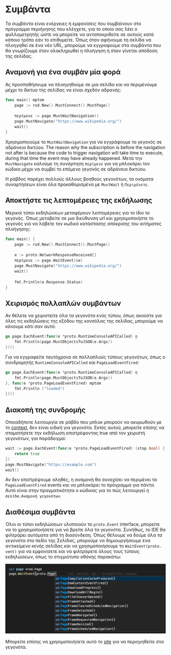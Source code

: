 # Συμβάντα

Τα συμβάντα είναι ενέργειες ή εμφανίσεις που συμβαίνουν στο πρόγραμμα περιήγησης που ελέγχετε, για το οποίο σας λέει ο φυλλομετρητής ώστε να μπορείτε να ανταποκριθείτε σε αυτούς κατά κάποιο τρόπο εάν το επιθυμείτε. Όπως όταν αφήνουμε τη σελίδα να πλοηγηθεί σε ένα νέο URL, μπορούμε να εγγραφούμε στα συμβάντα που θα γνωρίζουμε όταν ολοκληρωθεί η πλοήγηση ή όταν γίνεται απόδοση της σελίδας.

## Αναμονή για ένα συμβάν μία φορά

Ας προσπαθήσουμε να πλοηγηθούμε σε μια σελίδα και να περιμένουμε μέχρι το δίκτυο της σελίδας να είναι σχεδόν αδρανής:

```go
func main() mptom
    page := rod.New().MustConnect().MustPage()

    περίμενε := page.MustWaitNavigation()
    page.MustNavigate("https://www.wikipedia.org/")
    wait()
}
```

Χρησιμοποιούμε το `MustWaitNavigation` για να εγγράφουμε το γεγονός σε αδράνεια δικτύου. The reason why the subscription is before the navigation not after is because the code to trigger navigation will take time to execute, during that time the event may have already happened. Μετά την `MustNavigate` καλούμε τη συνάρτηση `περίμενε` για να μπλοκάρει τον κώδικα μέχρι να συμβεί το επόμενο γεγονός σε αδράνεια δικτύου.

Η ράβδος παρέχει πολλούς άλλους βοηθούς γεγονότων, τα ονόματα συναρτήσεων είναι όλα προκαθορισμένα με `MustWait` ή `Περιμένετε`.

## Αποκτήστε τις λεπτομέρειες της εκδήλωσης

Μερικοί τύποι εκδηλώσεων μεταφέρουν λεπτομέρειες για το ίδιο το γεγονός. Όπως μεταβείτε σε μια διεύθυνση url και χρησιμοποιήστε το γεγονός για να λάβετε τον κωδικό κατάστασης απόκρισης του αιτήματος πλοήγησης:

```go
func main() {
    page := rod.New().MustConnect().MustPage()

    e := proto.NetworkResponseReceived{}
    περίμενε := page.WaitEvent(&e)
    page.MustNavigate("https://www.wikipedia.org/")
    wait()

    fmt.Println(e.Response.Status)
}
```

## Χειρισμός πολλαπλών συμβάντων

Αν θέλετε να χειριστείτε όλα τα γεγονότα ενός τύπου, όπως ακούστε για όλες τις εκδηλώσεις της εξόδου της κονσόλας της σελίδας, μπορούμε να κάνουμε κάτι σαν αυτό:

```go
go page.EachEvent(func(e *proto.RuntimeConsoleAPICalled) ņ
    fmt.Println(page.MustObjectsToJSON(e.Args))
})()
```

Για να εγγραφείτε ταυτόχρονα σε πολλαπλούς τύπους γεγονότων, όπως ο συνδρομητής `RuntimeConsoleAPICalled` και `PageLoadEventFired`:

```go
go page.EachEvent(func(e *proto.RuntimeConsoleAPICalled) ņ
    fmt.Println(page.MustObjectsToJSON(e.Args))
}, func(e *proto.PageLoadEventFired) mptom
    fmt.Println ("loaded")
})()
```

## Διακοπή της συνδρομής

Οποιαδήποτε λειτουργία σε ράβδο που μπλοκ μπορούν να ακυρωθούν με το [context](context-and-timeout.md), δεν είναι ειδική για γεγονότα. Εκτός αυτού, μπορείτε επίσης να σταματήσετε την εκδήλωση επιστρέφοντας true από τον χειριστή γεγονότων, για παράδειγμα:

```go
wait := page.EachEvent(func(e *proto.PageLoadEventFired) (stop bool) {
    return true
})
page.MustNavigate("https://example.com")
wait()
```

Αν δεν επιστρέψουμε αληθές, η αναμονή θα συνεχίσει να περιμένει τα `PageLoadEventFired` events και να μπλοκάρει το πρόγραμμα για πάντα. Αυτό είναι στην πραγματικότητα ο κώδικας για το πώς λειτουργεί η `σελίδα.Αναμονή γεγονότων`.

## Διαθέσιμα συμβάντα

Όλοι οι τύποι εκδηλώσεων υλοποιούν το `proto.Event` interface, μπορείτε να το χρησιμοποιήσετε για να βρείτε όλα τα γεγονότα. Συνήθως, το IDE θα φιλτράρει αυτόματα από τη διασύνδεση. Όπως θέλουμε να δούμε όλα τα γεγονότα στο πεδίο της Σελίδας, μπορούμε να δημιουργήσουμε ένα αντικείμενο κενής σελίδας και να χρησιμοποιήσουμε το `WaitEvent(proto. vent)` για να εμφανίσετε και να φιλτράρετε όλους τους τύπους εκδηλώσεων, όπως το στιγμιότυπο οθόνης παρακάτω:

![λίστα εκδηλώσεων](event-list.png)

Μπορείτε επίσης να χρησιμοποιήσετε αυτό το [site](https://chromedevtools.github.io/devtools-protocol/tot/Page) για να περιηγηθείτε στα γεγονότα.
